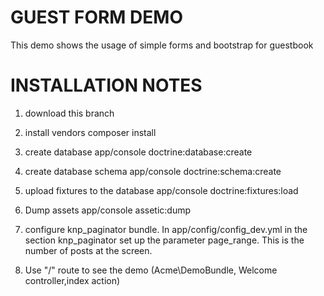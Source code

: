 GUEST FORM DEMO
===============

This demo shows the usage of simple forms and bootstrap for guestbook

INSTALLATION NOTES
==================

1) download this branch

2) install vendors
 composer install

3) create database
 app/console doctrine:database:create

4) create database schema
 app/console doctrine:schema:create

5) upload fixtures to the database
 app/console doctrine:fixtures:load

6) Dump assets 
 app/console assetic:dump

7) configure knp_paginator bundle. In app/config/config_dev.yml
in the section knp_paginator set up the parameter page_range. This is the number of posts at the screen.

8) Use "/" route to see the demo (Acme\DemoBundle, Welcome controller,index action)


